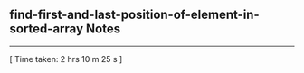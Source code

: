 <h2>find-first-and-last-position-of-element-in-sorted-array Notes</h2><hr>[ Time taken: 2 hrs 10 m 25 s ]